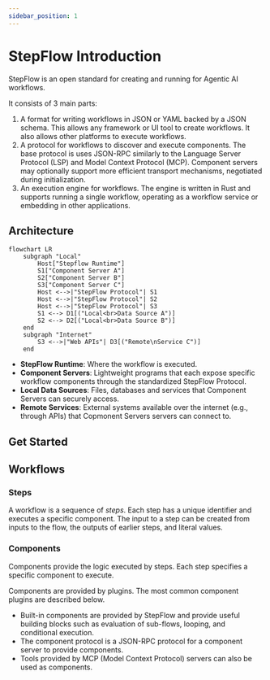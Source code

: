 ```yaml
---
sidebar_position: 1
---
```


# StepFlow Introduction

StepFlow is an open standard for creating and running for Agentic AI workflows.

It consists of 3 main parts:

1. A format for writing workflows in JSON or YAML backed by a JSON schema.
    This allows any framework or UI tool to create workflows.
    It also allows other platforms to execute workflows.
2. A protocol for workflows to discover and execute components.
    The base protocol is uses JSON-RPC similarly to the Language Server Protocol (LSP) and Model Context Protocol (MCP).
    Component servers may optionally support more efficient transport mechanisms, negotiated during initialization.
3. An execution engine for workflows.
    The engine is written in Rust and supports running a single workflow, operating as a workflow service or embedding in other applications.

## Architecture

```mermaid
flowchart LR
    subgraph "Local"
        Host["Stepflow Runtime"]
        S1["Component Server A"]
        S2["Component Server B"]
        S3["Component Server C"]
        Host <-->|"StepFlow Protocol"| S1
        Host <-->|"StepFlow Protocol"| S2
        Host <-->|"StepFlow Protocol"| S3
        S1 <--> D1[("Local<br>Data Source A")]
        S2 <--> D2[("Local<br>Data Source B")]
    end
    subgraph "Internet"
        S3 <-->|"Web APIs"| D3[("Remote\nService C")]
    end
```

- **StepFlow Runtime**: Where the workflow is executed.
- **Component Servers**: Lightweight programs that each expose specific workflow components through the standardized StepFlow Protocol.
- **Local Data Sources**: Files, databases and services that Component Servers can securely access.
- **Remote Services**: External systems available over the internet (e.g., through APIs) that Copmonent Servers servers can connect to.

## Get Started



## Workflows

### Steps

A workflow is a sequence of *steps*.
Each step has a unique identifier and executes a specific component.
The input to a step can be created from inputs to the flow, the outputs of earlier steps, and literal values.

### Components

Components provide the logic executed by steps.
Each step specifies a specific component to execute.

Components are provided by plugins.
The most common component plugins are described below.

* Built-in components are provided by StepFlow and provide useful building blocks such as evaluation of sub-flows, looping, and conditional execution.
* The component protocol is a JSON-RPC protocol for a component server to provide components.
* Tools provided by MCP (Model Context Protocol) servers can also be used as components.